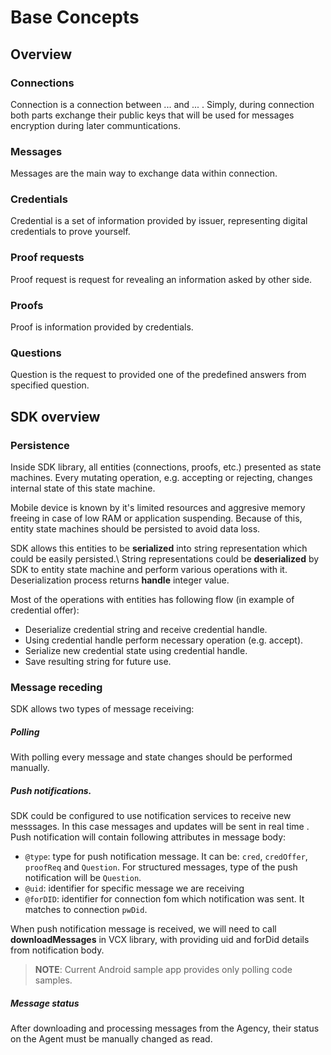 # Base Concepts

## Overview

### Connections

Connection is a connection between ... and ... . Simply, during connection both parts exchange their public keys that will be used for messages encryption during later communtications.

### Messages

Messages are the main way to exchange data within connection.

### Credentials

Credential is a set of information provided by issuer, representing digital credentials to prove yourself.

### Proof requests

Proof request is request for revealing an information asked by other side.

### Proofs

Proof is information provided by credentials.

### Questions

Question is the request to provided one of the predefined answers from specified question.

## SDK overview

### Persistence

Inside SDK library, all entities (connections, proofs, etc.) presented as state machines. Every mutating operation, e.g. accepting or rejecting, changes internal state of this state machine.

Mobile device is known by it's limited resources and aggresive memory freeing in case of low RAM or application suspending. Because of this, entity state machines should be persisted to avoid data loss.

SDK allows this entities to be **serialized** into string representation which could be easily persisted.\ 
String representations could be **deserialized** by SDK to entity state machine and perform various operations with it. Deserialization process returns **handle** integer value.

Most of the operations with entities has following flow (in example of credential offer):

* Deserialize credential string and receive credential handle.
* Using credential handle perform necessary operation (e.g. accept). 
* Serialize new credential state using credential handle.
* Save resulting string for future use.

### Message receding 

SDK allows two types of message receiving:

##### Polling

With polling every message and state changes should be performed manually.

##### Push notifications.

SDK could be configured to use notification services to receive new messsages. In this case messages and updates will be sent in real time .
Push notification will contain following attributes in  message  body:
- `@type`: type for push notification message. It can be: `cred`, `credOffer`, `proofReq` and `Question`. For structured messages, type of the push notification will be `Question`.
- `@uid`: identifier for specific message we are receiving
- `@forDID`: identifier for connection fom which notification was sent. It matches to connection `pwDid`.

When push notification message is received, we will need to call **downloadMessages** in VCX library, with providing uid and forDid details from notification body.  

> **NOTE**: Current Android sample app provides only polling code samples.

##### Message status

After downloading and processing messages from the Agency, their status on the Agent must be manually changed as read.
